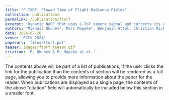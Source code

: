 ```yaml
---
title: "F-TöRF: Flowed Time of Flight Radiance Fields"
collection: publications
permalink: /publication/ftorf
excerpt: 'Dynamic NeRF that uses C-ToF camera signal and corrects its errors on dynamic objects. All with the static monocular camera!'
authors: "Mikhail Okunev*, Marc Mapeke*, Benjamin Attal, Christian Richardt, Matthew O'Toole, James Tompkin"
date: 2024-07-26
venue: 'ECCV 2024'
paperurl: 'files/ftorf.pdf'
teaser: images/ftorf_teaser.gif
citation: 'M. Okunev & M. Mapeke et al.'
---
```


The contents above will be part of a list of publications, if the user clicks the link for the publication than the contents of section will be rendered as a full page, allowing you to provide more information about the paper for the reader. When publications are displayed as a single page, the contents of the above "citation" field will automatically be included below this section in a smaller font.
